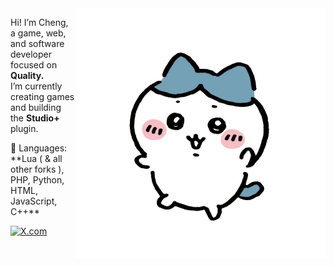 <img src="https://raw.githubusercontent.com/xor-lang-bit/README/main/hachihachi.png" alt="Hachiware (ハチワレ)" min-width="400px" max-width="400px" width="400px" align="right">

<p align="left">
  Hi! I’m Cheng, a game, web, and software developer focused on <strong>Quality.</strong><br>
  I’m currently creating games and building the <strong>Studio+</strong> plugin.
</p>

<p align="left">
  🦄 Languages: **Lua ( & all other forks ), PHP, Python, HTML, JavaScript, C++**
</p>

<p align="left">
  <a href="#" title="X.com">
  <img src="https://img.shields.io/badge/X.com-black?style=plastic&link=https%3A%2F%2Fx.com%2Fxor25th" alt="X.com"/></a>
</p>
